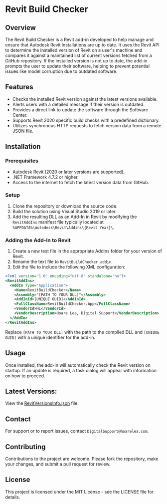 # Revit Build Checker

## Overview
The Revit Build Checker is a Revit add-in developed to help manage and ensure that Autodesk Revit installations are up to date. It uses the Revit API to determine the installed version of Revit on a user's machine and compares it against a maintained list of current versions fetched from a GitHub repository. If the installed version is not up to date, the add-in prompts the user to update their software, helping to prevent potential issues like model corruption due to outdated software.

## Features
- Checks the installed Revit version against the latest versions available.
- Alerts users with a detailed message if their version is outdated.
- Provides a direct link to update the software through the Software Center.
- Supports Revit 2020 specific build checks with a predefined dictionary.
- Utilizes synchronous HTTP requests to fetch version data from a remote JSON file.

## Installation

### Prerequisites
- Autodesk Revit (2020 or later versions are supported).
- .NET Framework 4.7.2 or higher.
- Access to the internet to fetch the latest version data from GitHub.

### Setup
1. Clone the repository or download the source code.
2. Build the solution using Visual Studio 2019 or later.
3. Add the resulting DLL as an Add-In in Revit by modifying the `RevitAddIns` manifest file typically located at `%APPDATA%\Autodesk\Revit\Addins\{Revit Year}\`.

### Adding the Add-In to Revit
1. Create a new text file in the appropriate Addins folder for your version of Revit.
2. Rename the text file to `RevitBuildChecker.addin`.
3. Edit the file to include the following XML configuration:

```xml
<?xml version="1.0" encoding="utf-8" standalone="no"?>
<RevitAddIns>
  <AddIn Type="Application">
    <Name>RevitBuildChecker</Name>
    <Assembly>"[PATH TO YOUR DLL]"</Assembly>
    <AddInId>[UNIQUE GUID]</AddInId>
    <FullClassName>RevitBuildChecker.App</FullClassName>
    <VendorId>HL</VendorId>
    <VendorDescription>Hoare Lea, Digital Support</VendorDescription>
  </AddIn>
</RevitAddIns>
```
Replace `[PATH TO YOUR DLL]` with the path to the compiled DLL and `[UNIQUE GUID]` with a unique identifier for the add-in.

## Usage
Once installed, the add-in will automatically check the Revit version on startup. If an update is required, a task dialog will appear with information on how to proceed.

## Latest Versions:
View the [RevitVersionsInfo.json](RevitBuildChecker/dist/RevitVersionsInfo.json) file.


## Contact
For support or to report issues, contact `DigitalSupport@hoarelea.com`.

## Contributing
Contributions to the project are welcome. Please fork the repository, make your changes, and submit a pull request for review.

## License
This project is licensed under the MIT License - see the LICENSE file for details.
